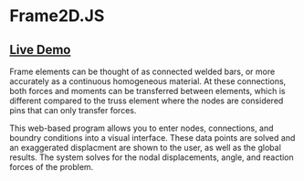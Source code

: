 # Frame2D.JS

## [Live Demo](https://choosedews.github.io/Frame2DJS/)


Frame elements can be thought of as connected welded bars, or more accurately as a continuous homogeneous material. At these connections, both forces and moments can be transferred between elements, which is different compared to the truss element where the nodes are considered pins that can only transfer forces.

This web-based program allows you to enter nodes, connections, and boundry conditions into a visual interface. These data points are solved and an exaggerated displacment are shown to the user, as well as the global results. The system solves for the nodal displacements, angle, and reaction forces of the problem.
